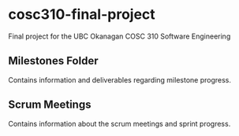 # cosc310-final-project
Final project for the UBC Okanagan COSC 310 Software Engineering

## Milestones Folder
Contains information and deliverables regarding milestone progress.

## Scrum Meetings
Contains information about the scrum meetings and sprint progress.
